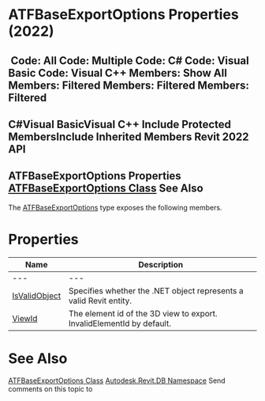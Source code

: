 # ATFBaseExportOptions Properties (2022)

﻿
 Code: All Code: Multiple Code: C# Code: Visual Basic Code: Visual C++  Members: Show All Members: Filtered Members: Filtered Members: Filtered   
---  
C#Visual BasicVisual C++
Include Protected MembersInclude Inherited Members
Revit 2022 API  
---  
ATFBaseExportOptions Properties  
[ATFBaseExportOptions Class](7087cd85-a366-5f49-65a8-c58ed4bf74d8.md "ATFBaseExportOptions Class") See Also  
---  
The [ATFBaseExportOptions](7087cd85-a366-5f49-65a8-c58ed4bf74d8.md "ATFBaseExportOptions Class") type exposes the following members.
# Properties
| Name | Description |
| --- | --- |
| --- | --- | --- |
| [IsValidObject](cbdfc611-e184-36dc-2e95-2845fe2880c1.md "IsValidObject Property") | Specifies whether the .NET object represents a valid Revit entity. |
| [ViewId](4797a173-14f7-4d09-9fe8-bb5d984d1489.md "ViewId Property") | The element id of the 3D view to export. InvalidElementId by default. |

# See Also
[ATFBaseExportOptions Class](7087cd85-a366-5f49-65a8-c58ed4bf74d8.md "ATFBaseExportOptions Class")
[Autodesk.Revit.DB Namespace](87546ba7-461b-c646-cbb1-2cb8f5bff8b2.md "Autodesk.Revit.DB Namespace")
Send comments on this topic to 